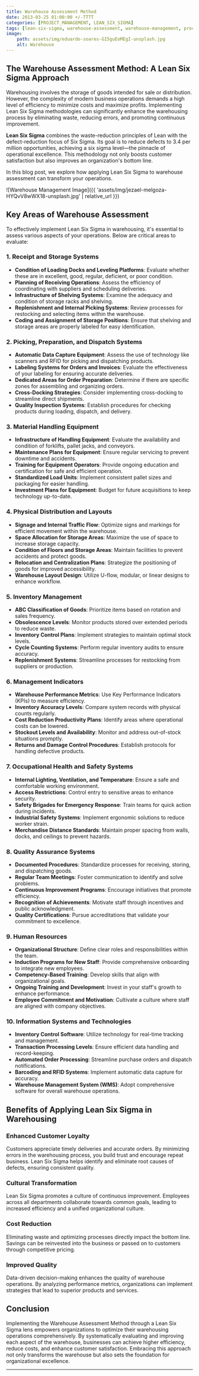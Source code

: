 ```yaml
---
title: Warehouse Assessment Method
date: 2013-03-25 01:00:00 +/-TTTT
categories: [PROJECT_MANAGEMENT, LEAN_SIX_SIGMA]
tags: [lean-six-sigma, warehouse-assessment, warehouse-management, process-improvement, efficiency, inventory-management, quality-assurance, supply-chain-management, logistics, operational-excellence, waste-reduction, continuous-improvement, customer-satisfaction, cost-reduction]
image:
    path: assets/img/eduardo-soares-GI5guEoMEgI-unsplash.jpg
    alt: Warehouse
---
```


## The Warehouse Assessment Method: A Lean Six Sigma Approach

Warehousing involves the storage of goods intended for sale or distribution. However, the complexity of modern business operations demands a high level of efficiency to minimize costs and maximize profits. Implementing Lean Six Sigma methodologies can significantly enhance the warehousing process by eliminating waste, reducing errors, and promoting continuous improvement.

**Lean Six Sigma** combines the waste-reduction principles of Lean with the defect-reduction focus of Six Sigma. Its goal is to reduce defects to 3.4 per million opportunities, achieving a six sigma level—the pinnacle of operational excellence. This methodology not only boosts customer satisfaction but also improves an organization's bottom line.

In this blog post, we explore how applying Lean Six Sigma to warehouse assessment can transform your operations.

![Warehouse Management Image]({{ 'assets/img/jezael-melgoza-HYQvV8wWX18-unsplash.jpg' | relative_url }})

## Key Areas of Warehouse Assessment

To effectively implement Lean Six Sigma in warehousing, it's essential to assess various aspects of your operations. Below are critical areas to evaluate:

### 1. Receipt and Storage Systems

- **Condition of Loading Docks and Leveling Platforms**: Evaluate whether these are in excellent, good, regular, deficient, or poor condition.
- **Planning of Receiving Operations**: Assess the efficiency of coordinating with suppliers and scheduling deliveries.
- **Infrastructure of Shelving Systems**: Examine the adequacy and condition of storage racks and shelving.
- **Replenishment and Internal Picking Systems**: Review processes for restocking and selecting items within the warehouse.
- **Coding and Assignment of Storage Positions**: Ensure that shelving and storage areas are properly labeled for easy identification.

### 2. Picking, Preparation, and Dispatch Systems

- **Automatic Data Capture Equipment**: Assess the use of technology like scanners and RFID for picking and dispatching products.
- **Labeling Systems for Orders and Invoices**: Evaluate the effectiveness of your labeling for ensuring accurate deliveries.
- **Dedicated Areas for Order Preparation**: Determine if there are specific zones for assembling and organizing orders.
- **Cross-Docking Strategies**: Consider implementing cross-docking to streamline direct shipments.
- **Quality Inspection Systems**: Establish procedures for checking products during loading, dispatch, and delivery.

### 3. Material Handling Equipment

- **Infrastructure of Handling Equipment**: Evaluate the availability and condition of forklifts, pallet jacks, and conveyors.
- **Maintenance Plans for Equipment**: Ensure regular servicing to prevent downtime and accidents.
- **Training for Equipment Operators**: Provide ongoing education and certification for safe and efficient operation.
- **Standardized Load Units**: Implement consistent pallet sizes and packaging for easier handling.
- **Investment Plans for Equipment**: Budget for future acquisitions to keep technology up-to-date.

### 4. Physical Distribution and Layouts

- **Signage and Internal Traffic Flow**: Optimize signs and markings for efficient movement within the warehouse.
- **Space Allocation for Storage Areas**: Maximize the use of space to increase storage capacity.
- **Condition of Floors and Storage Areas**: Maintain facilities to prevent accidents and protect goods.
- **Relocation and Centralization Plans**: Strategize the positioning of goods for improved accessibility.
- **Warehouse Layout Design**: Utilize U-flow, modular, or linear designs to enhance workflow.

### 5. Inventory Management

- **ABC Classification of Goods**: Prioritize items based on rotation and sales frequency.
- **Obsolescence Levels**: Monitor products stored over extended periods to reduce waste.
- **Inventory Control Plans**: Implement strategies to maintain optimal stock levels.
- **Cycle Counting Systems**: Perform regular inventory audits to ensure accuracy.
- **Replenishment Systems**: Streamline processes for restocking from suppliers or production.

### 6. Management Indicators

- **Warehouse Performance Metrics**: Use Key Performance Indicators (KPIs) to measure efficiency.
- **Inventory Accuracy Levels**: Compare system records with physical counts regularly.
- **Cost Reduction Productivity Plans**: Identify areas where operational costs can be lowered.
- **Stockout Levels and Availability**: Monitor and address out-of-stock situations promptly.
- **Returns and Damage Control Procedures**: Establish protocols for handling defective products.

### 7. Occupational Health and Safety Systems

- **Internal Lighting, Ventilation, and Temperature**: Ensure a safe and comfortable working environment.
- **Access Restrictions**: Control entry to sensitive areas to enhance security.
- **Safety Brigades for Emergency Response**: Train teams for quick action during incidents.
- **Industrial Safety Systems**: Implement ergonomic solutions to reduce worker strain.
- **Merchandise Distance Standards**: Maintain proper spacing from walls, docks, and ceilings to prevent hazards.

### 8. Quality Assurance Systems

- **Documented Procedures**: Standardize processes for receiving, storing, and dispatching goods.
- **Regular Team Meetings**: Foster communication to identify and solve problems.
- **Continuous Improvement Programs**: Encourage initiatives that promote efficiency.
- **Recognition of Achievements**: Motivate staff through incentives and public acknowledgment.
- **Quality Certifications**: Pursue accreditations that validate your commitment to excellence.

### 9. Human Resources

- **Organizational Structure**: Define clear roles and responsibilities within the team.
- **Induction Programs for New Staff**: Provide comprehensive onboarding to integrate new employees.
- **Competency-Based Training**: Develop skills that align with organizational goals.
- **Ongoing Training and Development**: Invest in your staff's growth to enhance performance.
- **Employee Commitment and Motivation**: Cultivate a culture where staff are aligned with company objectives.

### 10. Information Systems and Technologies

- **Inventory Control Software**: Utilize technology for real-time tracking and management.
- **Transaction Processing Levels**: Ensure efficient data handling and record-keeping.
- **Automated Order Processing**: Streamline purchase orders and dispatch notifications.
- **Barcoding and RFID Systems**: Implement automatic data capture for accuracy.
- **Warehouse Management System (WMS)**: Adopt comprehensive software for overall warehouse operations.

## Benefits of Applying Lean Six Sigma in Warehousing

### **Enhanced Customer Loyalty**

Customers appreciate timely deliveries and accurate orders. By minimizing errors in the warehousing process, you build trust and encourage repeat business. Lean Six Sigma helps identify and eliminate root causes of defects, ensuring consistent quality.

### **Cultural Transformation**

Lean Six Sigma promotes a culture of continuous improvement. Employees across all departments collaborate towards common goals, leading to increased efficiency and a unified organizational culture.

### **Cost Reduction**

Eliminating waste and optimizing processes directly impact the bottom line. Savings can be reinvested into the business or passed on to customers through competitive pricing.

### **Improved Quality**

Data-driven decision-making enhances the quality of warehouse operations. By analyzing performance metrics, organizations can implement strategies that lead to superior products and services.

## Conclusion

Implementing the Warehouse Assessment Method through a Lean Six Sigma lens empowers organizations to optimize their warehousing operations comprehensively. By systematically evaluating and improving each aspect of the warehouse, businesses can achieve higher efficiency, reduce costs, and enhance customer satisfaction. Embracing this approach not only transforms the warehouse but also sets the foundation for organizational excellence.

---
